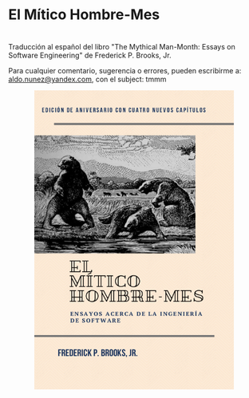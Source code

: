 # El Mítico Hombre-Mes
#
 Traducción al español del libro "The Mythical Man-Month: Essays on
 Software Engineering" de  Frederick P. Brooks, Jr.

 Para cualquier comentario, sugerencia o errores, pueden escribirme a:
  aldo.nunez@yandex.com, con el subject: tmmm
<p align="center">
<img src="portada.png" width="400" height="600">
</p>
